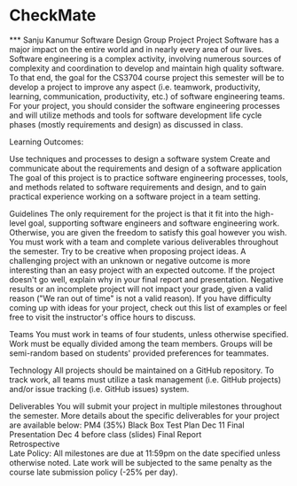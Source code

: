 # CheckMate
*** Sanju Kanumur 
Software Design Group Project 
Project
Software has a major impact on the entire world and in nearly every area of our lives. Software engineering is a complex activity, involving numerous sources of complexity and coordination to develop and maintain high quality software. To that end, the goal for the CS3704 course project this semester will be to develop a project to improve any aspect (i.e. teamwork, productivity, learning, communication, productivity, etc.) of software engineering teams. For your project, you should consider the software engineering processes and will utilize methods and tools for software development life cycle phases (mostly requirements and design) as discussed in class.

Learning Outcomes:

Use techniques and processes to design a software system
Create and communicate about the requirements and design of a software application
The goal of this project is to practice software engineering processes, tools, and methods related to software requirements and design, and to gain practical experience working on a software project in a team setting.

Guidelines
The only requirement for the project is that it fit into the high-level goal, supporting software engineers and software engineering work. Otherwise, you are given the freedom to satisfy this goal however you wish. You must work with a team and complete various deliverables throughout the semester. Try to be creative when proposing project ideas. A challenging project with an unknown or negative outcome is more interesting than an easy project with an expected outcome. If the project doesn't go well, explain why in your final report and presentation. Negative results or an incomplete project will not impact your grade, given a valid reason ("We ran out of time" is not a valid reason). If you have difficulty coming up with ideas for your project, check out this list of examples or feel free to visit the instructor's office hours to discuss.

Teams
You must work in teams of four students, unless otherwise specified. Work must be equally divided among the team members. Groups will be semi-random based on students' provided preferences for teammates.

Technology
All projects should be maintained on a GitHub repository. To track work, all teams must utilize a task management (i.e. GitHub projects) and/or issue tracking (i.e. GitHub issues) system.

Deliverables
You will submit your project in multiple milestones throughout the semester. More details about the specific deliverables for your project are available below:
PM4 (35%)	Black Box Test Plan	Dec 11
Final Presentation	Dec 4 before class (slides)
Final Report	
Retrospective	
Late Policy: All milestones are due at 11:59pm on the date specified unless otherwise noted. Late work will be subjected to the same penalty as the course late submission policy (-25% per day).
